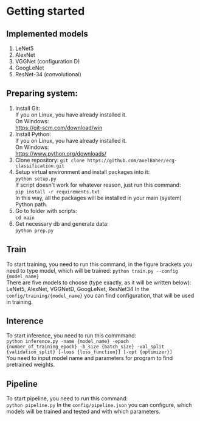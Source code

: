 # Getting started
## Implemented models
1. LeNet5
2. AlexNet
3. VGGNet (configuration D)
4. GoogLeNet
5. ResNet-34 (convolutional)

## Preparing system:

1. Install Git:  
If you on Linux, you have already installed it.  
Оn Windows:  
https://git-scm.com/download/win
2. Install Python:  
If you on Linux, you have already installed it.  
On Windows:  
https://www.python.org/downloads/
3. Clone repository: `git clone https://github.com/axelBaher/ecg-classification.git`
4. Setup virtual environment and install packages into it:   
`python setup.py`  
If script doesn't work for whatever reason, just run this command:  
`pip install -r requirements.txt`  
In this way, all the packages will be installed in your main (system) Python path.
5. Go to folder with scripts:  
`cd main`
6. Get necessary db and generate data:  
`python prep.py`

## Train
To start training, you need to run this command, in the figure brackets you need to type model, which will be trained:
`python train.py --config {model_name}`  
There are five models to choose (type exactly, as it will be written below):  
LeNet5, AlexNet, VGGNetD, GoogLeNet, ResNet34
In the `config/training/{model_name}` you can find configuration, that will be used in training.

## Interence
To start inference, you need to run this commmand:  
`python inference.py -name {model_name} -epoch {number_of_training_epoch} -b_size {batch_size} -val_split {validation_split} [-loss {loss_function}] [-opt {optimizer}]`  
You need to input model name and parameters for program to find pretrained weights.
## Pipeline
To start pipeline, you need to run this command:  
`python pipeline.py`
In the `config/pipeline.json` you can configure, which models will be trained and tested and with which parameters.
